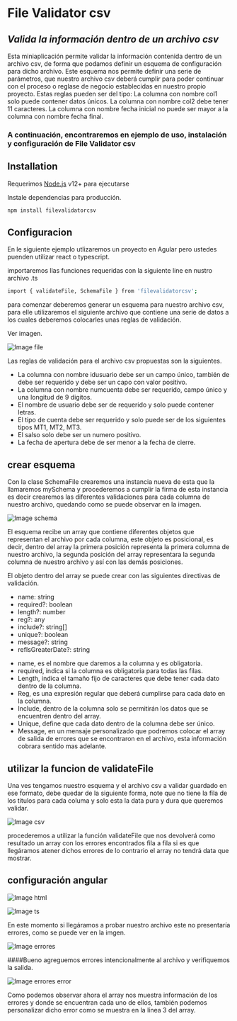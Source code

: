 # File Validator csv

## _Valida la información dentro de un archivo csv_

Esta miniaplicación permite validar la información contenida dentro de un archivo csv, de forma que podamos definir un esquema de configuración para dicho archivo.
Este esquema nos permite definir una serie de parámetros, que nuestro archivo csv deberá cumplir para poder continuar con el proceso o reglase de negocio establecidas en nuestro propio proyecto.
Estas reglas pueden ser del tipo:
La columna con nombre col1 solo puede contener datos únicos.
La columna con nombre col2 debe tener 11 caracteres.
La columna con nombre fecha inicial no puede ser mayor a la columna con nombre fecha final.

### A continuación, encontraremos en ejemplo de uso, instalación y configuración de File Validator csv

## Installation

Requerimos [Node.js](https://nodejs.org/) v12+ para ejecutarse

Instale dependencias para producción.

```sh
npm install filevalidatorcsv
```

## Configuracion

En le siguiente ejemplo utlizaremos un proyecto en Agular pero ustedes puenden utilizar react o typescript.

importaremos llas funciones requeridas con la siguiente line en nustro archivo .ts

```sh
import { validateFile, SchemaFile } from 'filevalidatorcsv';
```

para comenzar deberemos generar un esquema para nuestro archivo csv, para elle utilizaremos el siguiente archivo que contiene una serie de datos a los cuales deberemos colocarles unas reglas de validación.

Ver imagen.

![Image file](https://res.cloudinary.com/dwxvqq7v9/image/upload/v1648220973/1_q0m5s4.jpg)

Las reglas de validación para el archivo csv propuestas son la siguientes.

- La columna con nombre idusuario debe ser un campo único, también de debe ser requerido y debe ser un capo con valor positivo.
- La columna con nombre numcuenta debe ser requerido, campo único y una longitud de 9 digitos.
- El nombre de usuario debe ser de requerido y solo puede contener letras.
- El tipo de cuenta debe ser requerido y solo puede ser de los siguientes tipos MT1, MT2, MT3.
- El salso solo debe ser un numero positivo.
- La fecha de apertura debe de ser menor a la fecha de cierre.

## crear esquema

Con la clase SchemaFile crearemos una instancia nueva de esta que la llamaremos mySchema y procederemos a cumplir la firma de esta instancia es decir crearemos las diferentes validaciones para cada columna de nuestro archivo, quedando como se puede observar en la imagen.

![Image schema](https://res.cloudinary.com/dwxvqq7v9/image/upload/v1648235465/2_plvmla.jpg)

El esquema recibe un array que contiene diferentes objetos que representan el archivo por cada columna, este objeto es posicional, es decir, dentro del array la primera posición representa la primera columna de nuestro archivo, la segunda posición del array representara la segunda columna de nuestro archivo y así con las demás posiciones.

El objeto dentro del array se puede crear con las siguientes directivas de validación.

- name: string
- required?: boolean
- length?: number
- reg?: any
- include?: string[]
- unique?: boolean
- message?: string
- refIsGreaterDate?: string

* name, es el nombre que daremos a la columna y es obligatoria.
* required, indica si la columna es obligatoria para todas las filas.
* Length, indica el tamaño fijo de caracteres que debe tener cada dato dentro de la columna.
* Reg, es una expresión regular que deberá cumplirse para cada dato en la columna.
* Include, dentro de la columna solo se permitirán los datos que se encuentren dentro del array.
* Unique, define que cada dato dentro de la columna debe ser único.
* Message, en un mensaje personalizado que podremos colocar el array de salida de errores que se encontraron en el archivo, esta información cobrara sentido mas adelante.

## utilizar la funcion de validateFile

Una ves tengamos nuestro esquema y el archivo csv a validar guardado en ese formato, debe quedar de la siguiente forma, note que no tiene la fila de los titulos para cada columa y solo esta la data pura y dura que queremos validar.

![Image csv](https://res.cloudinary.com/dwxvqq7v9/image/upload/v1648238071/3_etm1ww.jpg)

procederemos a utilizar la función validateFile que nos devolverá como resultado un array con los errores encontrados fila a fila si es que llegáramos atener dichos errores de lo contrario el array no tendrá data que mostrar.

## configuración angular

![Image html](https://res.cloudinary.com/dwxvqq7v9/image/upload/v1648238774/4_xzqyjw.jpg)

![Image ts](https://res.cloudinary.com/dwxvqq7v9/image/upload/v1648238775/5_ae85l8.jpg)

En este momento si llegáramos a probar nuestro archivo este no presentaría errores, como se puede ver en la imgen.

![Image errores](https://res.cloudinary.com/dwxvqq7v9/image/upload/v1648238981/6_yygxrv.jpg)

####Bueno agreguemos errores intencionalmente al archivo y verifiquemos la salida.

![Image errores error](https://res.cloudinary.com/dwxvqq7v9/image/upload/v1648239512/7_bjcarg.jpg)

Como podemos observar ahora el array nos muestra información de los errores y donde se encuentran cada uno de ellos, también podemos personalizar dicho error como se muestra en la línea 3 del array.

